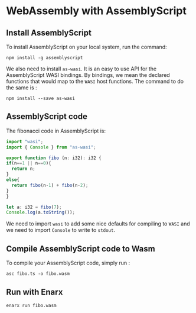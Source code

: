# WebAssembly with AssemblyScript

## Install AssemblyScript

To install AssemblyScript on your local system, run the command:

```
npm install -g assemblyscript
```

We also need to install `as-wasi`. It is an easy to use API for the AssemblyScript WASI bindings. By bindings, we mean the declared functions that would map to the `WASI` host functions. The command to do the same is :

```
npm install --save as-wasi
```

## AssemblyScript code

The fibonacci code in AssemblyScript is:


```typescript
import "wasi";
import { Console } from "as-wasi";

export function fibo (n: i32): i32 {
if(n==1 || n==0){
  return n;
}
else{
  return fibo(n-1) + fibo(n-2);
}
}

let a: i32 = fibo(7);
Console.log(a.toString());
```

We need to import `wasi` to add some nice defaults for compiling to `WASI` and we need to import `Console` to write to `stdout`.

## Compile AssemblyScript code to Wasm

To compile your AssemblyScript code, simply run :

```
asc fibo.ts -o fibo.wasm
```

## Run with Enarx

```
enarx run fibo.wasm
```